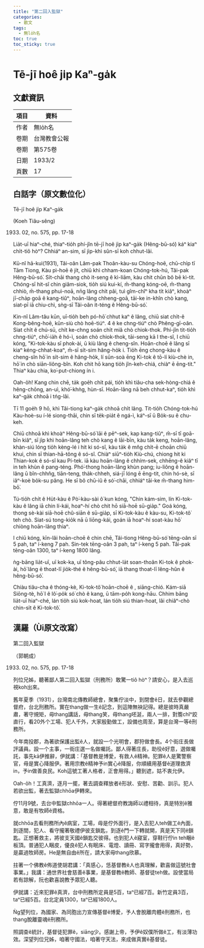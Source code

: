 ```yaml
---
title: "第二回入監獄"
categories:
  - 散文
tags:
  - 無lo̍h名
toc: true
toc_sticky: true
---
```


# Tē-jī hoê ji̍p Kaⁿ-ga̍k

## 文獻資訊

| 項目 | 資料 |
|---|---|
| 作者 | 無lo̍h名 |
| 卷期 | 台灣教會公報 |
| 卷期 | 第575卷 |
| 日期 | 1933/2 |
| 頁數 | 17 |

## 白話字（原文數位化）

Tē-jī hoê ji̍p Kaⁿ-ga̍k

(Koeh Tiâu-sêng)

1933. 02, no. 575, pp. 17-18

Lia̍t-uī hiaⁿ-ché, thiaⁿ-tio̍h phí-jîn tē-jī hoê ji̍p kaⁿ-ga̍k (Hêng-bū-só͘) káⁿ kiaⁿ chi̍t-tiô hòⁿ? Chhiáⁿ an-sim, sī ji̍p-khì sûn-sī koh chhut-lâi.

Kū-nî hā-kuì(1931), Tâi-oân Lâm-pak Thoân-kàu-su Chóng-hoē, chū-chi̍p tī Tām Tiong, Kàu pì-hoē ê ji̍t, chiū khì chham-koan Chóng-tok-hú, Tâi-pak Hêng-bū-só͘. Si̍t-chāi thang chò it-seng ê kì-liām, kàu chit chūn bô bē kì-tit. Chóng-sī hit-sî chin giâm-siok, tio̍h siú kui-kí, m̄-thang kóng-oē, m̄-thang chhiò, m̄-thang phuì-noā, nn̄g lâng chi̍t pâi, tuì gîm-chîⁿ kha ti̍t kiâⁿ, khoàⁿ jī-cha̍p goā ê kang-tiûⁿ, hoān-lâng chheng-goā, tāi-ke in-khîn chò kang, siat-pī iā chiu-chì, sǹg-sī Tâi-oân it-téng ê Hêng-bū-só͘.

Kin-nî Lâm-tâu kūn, uī-tio̍h beh pó-hō͘ chhut kaⁿ ê lâng, chiū siat chi̍t-ê Kong-bêng-hoē, kūn-siù chò hoē-tiúⁿ. 4 ê ke chng-tiúⁿ chò Phêng-gī-oân. Siat chi̍t ê chú-sū, chi̍t ke-chng soán chi̍t miâ chò chiok-thok. Phí-jîn tit-tio̍h chng-tiúⁿ, chō͘-ia̍h ê hó-ì, soán chò chiok-thok, tāi-seng kā I the-sî, I chiū kóng, "Ki-tok-kàu sī phok-ài, ū kiù lâng ê cheng-sîn. Hoān-choē ê lâng sī kiaⁿ kéng-chhat-koaⁿ, m̄-sī si̍t-sim hâng-ho̍k i. Tio̍h ēng chong-kàu ê cheng-sîn hō͘ in si̍t-sim ê hâng-ho̍k, lí sūn-soà ēng Ki-tok ê tō-lí kiù-chè in, hō͘ in chò siān-liông-bîn. Koh chit hō kang tio̍h jîn-keh-chiá, chiàⁿ ē ēng-tit." Thiaⁿ kàu chia, ko͘-put-chiong ín i.

Oah-o̍h! Kang chin chē, ta̍k goe̍h chi̍t pái, tio̍h khì tiâu-cha sek-hòng-chiá ê hêng-chōng, an-uì, khó͘-khǹg, hùn-sī. Hoān-lâng nā beh chhut-kaⁿ, tio̍h khì kaⁿ-ga̍k chhoā i tńg-lâi.

Tī 11 goe̍h 9 hō, khì Tâi-tiong kaⁿ-ga̍k chhoā chi̍t lâng. Tit-tio̍h Chóng-tok-hú Kàu-hoè-su í-lé siong-thāi, chin sī te̍k-pia̍t ê ngá-ì, káⁿ-sī ū Bo̍k-su ê chu-keh.

Chiū chhoā khì khoàⁿ Hêng-bū-só͘ lāi ê pēⁿ-sek, kap kang-tiûⁿ, m̄-sī tī goā-bīn kiâⁿ, sī ji̍p khì hoān-lâng teh chò kang ê lāi-bīn, kàu ta̍k keng, hoān-lâng, khàn-siú lóng tio̍h kèng-lé i hit ki só-sî, kàu ta̍k ê mn̂g chi̍t-ē choān chiū khui, chin sī thian-hā-tông ê só-sî. Chiàⁿ siūⁿ-tio̍h Kiù-chú, chiong hit ki Thian-kok ê só-sî kau Pí-tek. iā kàu hoān-lâng ê chhím-sek, chhēng-ê kiâⁿ tī in teh khùn ê pang-téng. Phó͘-thong hoān-lâng khùn pang; iu-liông ê hoān-lâng ū bîn-chhn̂g, tiān-teng, tha̍k-chheh, siá-jī lóng ē ēng-tit, chin hó-sè, sī iâⁿ-koè bo̍k-su pâng. He sī bô chū-iû ê só͘-chāi, chhiáⁿ tāi-ke m̄-thang him-bō͘.

Tú-tio̍h chi̍t ê Hu̍t-kàu ê Pò͘-kàu-sài ô͘ kun kóng, "Chin kám-sim, lín Ki-tok-kàu ê lâng iā chin lí-kái, hoaⁿ-hí chò chit hō siā-hoē sū-gia̍p." Goá kóng, thong sè-kài siā-hoē chû-siān ê sū-gia̍p, sī Ki-tok-kàu ê kàu-su, Ki-tok-tô͘ teh chò. Siat-sú tong-kio̍k nā ū liōng-kái, goán iā hoaⁿ-hí soat-kàu hō͘ chiòng hoān-lâng thiaⁿ.

I chiū kóng, kīn-lâi hoān-choē ê chin chē, Tâi-tiong Hêng-bū-só͘ tēng-oân sī 5 pah, taⁿ í-keng 7 pah. Sin-tek tēng-oân 3 pah, taⁿ í-keng 5 pah. Tâi-pak tēng-oân 1300, taⁿ í-keng 1800 lâng.

ǹg-bāng lia̍t-uī, uī kok-ka, uī tông-pâu chhut-la̍t soan-thoân Ki-tok ê phok-ài, hō͘ lâng ē thoat-lī jio̍k-thé ê hêng-bū-só͘, iā thang thoat-lī lêng-hûn ê hêng-bū-só͘.

Chiàu tiâu-cha ê thóng-kè, Ki-tok-tô͘ hoān-choē ê , siāng-chió. Kám-siā Siōng-tè, hō͘ I ê lô͘-po̍k só͘ chò ê kang, ū tām-po̍h kong-hāu. Chhim bāng lia̍t-uī hiaⁿ-ché, lán tio̍h siú kok-hoat, lán tio̍h siú thian-hoat, lâi chiâⁿ-chò chin-si̍t ê Ki-tok-tô͘.

## 漢羅（Ùi原文改寫）

第二回入監獄

（郭朝成）

1933. 02, no. 575, pp. 17-18

列位兄姊，聽著鄙人第二回入監獄（刑務所）敢驚一tiô hòⁿ？請安心，是入去巡視koh出來。

舊年夏季（1931），台灣南北傳教師總會，聚集佇淡中，到閉會ê日，就去參觀總督府，台北刑務所。實在thang做一生ê記念，到這陣無袂記得。總是彼時真嚴肅，著守規矩，毋thang講話，毋thang笑，毋thang呸涎，兩人一排，對簷chîⁿ跤直行，看20外个工場、犯人千外，大家殷勤做工，設備也周至，算是台灣一等ê刑務所。

今年南投郡，為著欲保護出監ê人，就設一个光明會，郡狩做會長。4个街庄長做評議員。設一个主事，一街庄選一名做囑託。鄙人得著庄長，助役ê好意，選做囑託，事先kā伊推辭，伊就講：「基督教是博愛，有救人ê精神。犯罪ê人是驚警察官，毋是實心降服伊。著用宗教ê精神予in實心ê降服，你順續用基督ê道理救濟in，予in做善良民。Koh這號工著人格者，正會用得。」聽到遮，姑不衷允伊。

Oah-o̍h！工真濟，逐月一擺，著去調查釋放者ê形狀、安慰、苦勸、訓示。犯人若欲出監，著去監獄chhōa伊轉來。

佇11月9號，去台中監獄chhōa一人。得著總督府教誨師以禮相待，真是特別ê雅意，敢是有牧師ê資格。

就chhōa去看刑務所內ê病室，工場，毋是佇外面行，是入去犯人teh做工ê內面，到逐間，犯人、看守攏著敬禮伊彼支鎖匙，到逐ê門一下轉就開，真是天下同ê鎖匙。正想著救主，將彼支天國ê鎖匙交彼得。也到犯人ê寢室，穿鞋行佇in teh睏ê板頂。普通犯人睏皮，優良ê犯人有眠床、電燈、讀冊、寫字攏會用得，真好勢，是贏過牧師房。He是無自由ê所在，請大家毋thang欣慕。

拄著一个佛教ê佈道使胡君講：「真感心，恁基督教ê人也真理解，歡喜做這號社會事業。」我講：通世界社會慈善ê事業，是基督教ê教師、基督徒teh做。設使當局若有諒解，阮也歡喜說教予眾犯人聽。

伊就講：近來犯罪ê真濟，台中刑務所定員是5百，taⁿ已經7百。新竹定員3百，taⁿ已經5百。台北定員1300，taⁿ已經1800人。

Ǹg望列位，為國家、為同胞出力宣傳基督ê博愛，予人會脫離肉體ê刑務所，也thang脫離靈魂ê刑務所。

照調查ê統計，基督徒犯罪ê，siāng少。感謝上帝，予伊ê奴僕所做ê工，有淡薄功效。深望列位兄姊，咱著守國法，咱著守天法，來成做真實ê基督徒。
